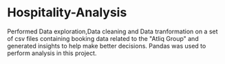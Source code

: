 # Hospitality-Analysis
Performed Data exploration,Data cleaning and Data tranformation on a set of csv files containing booking data related to the "Atliq Group" and generated insights to help make better decisions. Pandas was used to perform analysis in this project.
